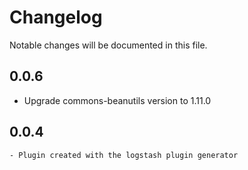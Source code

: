 # Changelog
Notable changes will be documented in this file.
## 0.0.6
- Upgrade commons-beanutils version to 1.11.0

## 0.0.4
	- Plugin created with the logstash plugin generator